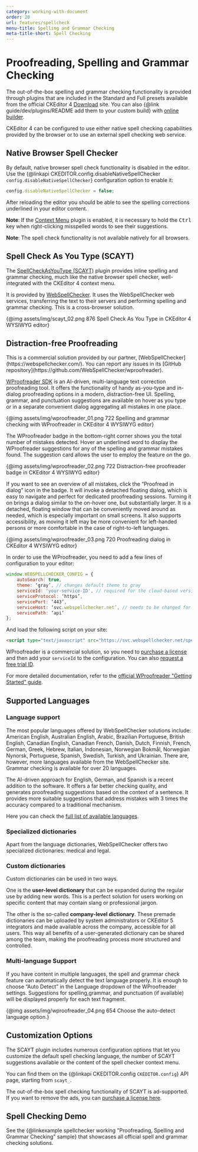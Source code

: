 ```yaml
---
category: working-with-document
order: 20
url: features/spellcheck
menu-title: Spelling and Grammar Checking
meta-title-short: Spell Checking
---
```

<!--
Copyright (c) 2003-2023, CKSource Holding sp. z o.o. All rights reserved.
For licensing, see LICENSE.md.
-->

# Proofreading, Spelling and Grammar Checking

<info-box info="">
    The out-of-the-box spelling and grammar checking functionality is provided through plugins that are included in the Standard and Full presets available from the official CKEditor 4 <a href="https://ckeditor.com/ckeditor-4/download/">Download</a> site. You can also {@link guide/dev/plugins/README add them to your custom build} with <a href="https://ckeditor.com/cke4/builder">online builder</a>.
</info-box>

CKEditor 4 can be configured to use either native spell checking capabilities provided by the browser or to use an external spell checking web service.

## Native Browser Spell Checker

By default, native browser spell check functionality is disabled in the editor. Use the {@linkapi CKEDITOR.config.disableNativeSpellChecker `config.disableNativeSpellChecker`} configuration option to enable it:

```js
config.disableNativeSpellChecker = false;
```

After reloading the editor you should be able to see the spelling corrections underlined in your editor content.

**Note**: If the [Context Menu](https://ckeditor.com/cke4/addon/contextmenu) plugin is enabled, it is necessary to hold the <kbd>Ctrl</kbd> key when right-clicking misspelled words to see their suggestions.

**Note**: The spell check functionality is not available natively for all browsers.

## Spell Check As You Type (SCAYT)

The [SpellCheckAsYouType (SCAYT)](https://ckeditor.com/cke4/addon/scayt) plugin provides inline spelling and grammar checking, much like the native browser spell checker, well-integrated with the CKEditor 4 context menu.

It is provided by [WebSpellChecker](https://webspellchecker.com/wsc-scayt-ckeditor4/). It uses the WebSpellChecker web services, transferring the text to their servers and performing spelling and grammar checking. This is a cross-browser solution.

{@img assets/img/scayt_02.png 876 Spell Check As You Type in CKEditor 4 WYSIWYG editor}

## Distraction-free Proofreading

<info-box info="">
    This is a commercial solution provided by our partner, [WebSpellChecker](https://webspellchecker.com/). You can report any issues in its [GitHub repository](https://github.com/WebSpellChecker/wproofreader).
</info-box>

[WProofreader SDK](https://webspellchecker.com/wsc-proofreader) is an AI-driven, multi-language text correction proofreading tool. It offers the functionality of handy as-you-type and in-dialog proofreading options in a modern, distraction-free UI. Spelling, grammar, and punctuation suggestions are available on hover as you type or in a separate convenient dialog aggregating all mistakes in one place.

{@img assets/img/wproofreader_01.png 722 Spelling and grammar checking with WProofreader in CKEditor 4 WYSIWYG editor}

The WProofreader badge in the bottom-right corner shows you the total number of mistakes detected. Hover an underlined word to display the WProofreader suggestions for any of the spelling and grammar mistakes found. The suggestion card allows the user to employ the feature on the go.

{@img assets/img/wproofreader_02.png 722 Distraction-free proofreader badge in CKEditor 4 WYSIWYG editor}

If you want to see an overview of all mistakes, click the “Proofread in dialog” icon in the badge. It will invoke a detached floating dialog, which is easy to navigate and perfect for dedicated proofreading sessions. Turning it on brings a dialog similar to the on-hover one, but substantially larger. It is a detached, floating window that can be conveniently moved around as needed, which is especially important on small screens. It also supports accessibility, as moving it left may be more convenient for left-handed persons or more comfortable in the case of right-to-left languages.

{@img assets/img/wproofreader_03.png 720 Proofreading dialog in CKEditor 4 WYSIWYG editor}

In order to use the WProofreader, you need to add a few lines of configuration to your editor:

```js
window.WEBSPELLCHECKER_CONFIG = {
    autoSearch: true,
    theme: ‘gray’, // changes default theme to gray
	serviceId: 'your-service-ID', // required for the cloud-based version only
	serviceProtocol: ‘https’,
	servicePort: ‘443’,
	serviceHost: ‘svc.webspellchecker.net’, // needs to be changed for the on-prem version
	servicePath: ‘api’
};
```

And load the following script on your site:

```html
<script type="text/javascript" src="https://svc.webspellchecker.net/spellcheck31/wscbundle/wscbundle.js"></script>
```

WProofreader is a commercial solution, so you need to [purchase a license](https://ckeditor.com/contact/) and then add your `serviceId` to the configuration. You can also [request a free trial ID](https://ckeditor.com/contact/).

For more detailed documentation, refer to the [official WProofreader "Getting Started" guide](https://docs.webspellchecker.net/pages/viewpage.action?pageId=442663877).

## Supported Languages

### Language support

The most popular languages offered by WebSpellChecker solutions include: American English, Australian English, Arabic, Brazilian Portuguese, British English, Canadian English, Canadian French, Danish, Dutch, Finnish, French, German, Greek, Hebrew, Italian, Indonesian, Norwegian Bokmål, Norwegian Nynorsk, Portuguese, Spanish, Swedish, Turkish, and Ukrainian. There are, however, more languages available from the WebSpellChecker site. Grammar checking is available for over 20 languages.

The AI-driven approach for English, German, and Spanish is a recent addition to the software. It offers a far better checking quality, and generates proofreading suggestions based on the context of a sentence. It provides more suitable suggestions that address mistakes with 3 times the accuracy compared to a traditional mechanism.

Here you can check the [full list of available languages](https://webspellchecker.com/additional-dictionaries/).

### Specialized dictionaries

Apart from the language dictionaries, WebSpellChecker offers two specialized dictionaries: medical and legal.

### Custom dictionaries

Custom dictionaries can be used in two ways.

One is the **user-level dictionary** that can be expanded during the regular use by adding new words. This is a perfect solution for users working on specific content that may contain slang or professional jargon.

The other is the so-called **company-level dictionary**. These premade dictionaries can be uploaded by system administrators or CKEditor 5 integrators and made available across the company, accessible for all users. This way all benefits of a user-generated dictionary can be shared among the team, making the proofreading process more structured and controlled.

### Multi-language Support

If you have content in multiple languages, the spell and grammar check feature can automatically detect the text language properly. It is enough to choose “Auto Detect” in the Language dropdown of the WProofreader settings. Suggestions for spelling,grammar, and punctuation (if available) will be displayed properly for each text fragment.

{@img assets/img/wproofreader_04.png 654 Choose the auto-detect language option.}

## Customization Options

The SCAYT plugin includes numerous configuration options that let you customize the default spell checking language, the number of SCAYT suggestions available or the content of the spell checker context menu.

You can find them on the {@linkapi CKEDITOR.config `CKEDITOR.config`} API page, starting from `scayt_`.

<info-box hint="">
    The out-of-the-box spell checking functionality of SCAYT is ad-supported. If you want to remove the ads, you can <a href="https://ckeditor.com/contact/">purchase a license here</a>.
</info-box>

## Spell Checking Demo

See the {@linkexample spellchecker working "Proofreading, Spelling and Grammar Checking" sample} that showcases all official spell and grammar checking solutions.
